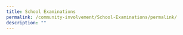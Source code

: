 ```yaml
---
title: School Examinations
permalink: /community-involvement/School-Examinations/permalink/
description: ""
---
```

